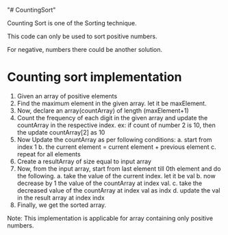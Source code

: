 "# CountingSort" 

Counting Sort is one of the Sorting technique. 

This code can only be used to sort positive numbers. 

For negative, numbers there could be another solution.

Counting sort implementation
==============================
1. Given an array of positive elements
2. Find the maximum element in the given array. let it be maxElement.
3. Now, declare an array(countArray) of length (maxElement+1)
4. Count the frequency of each digit in the given array and update the countArray in the respective index.
     ex: if count of number 2 is 10, then the update countArray[2] as 10
6. Now Update the countArray as per following conditions:
      a. start from index 1
      b. the current element = current element + previous element
      c. repeat for all elements
7. Create a resultArray of size equal to input array
8. Now, from the input array, start from last element till 0th element and do the following.
      a. take the value of the current index. let it be val
      b. now decrease by 1 the value of the countArray at index val.
      c. take the decreased value of the countArray at index val as indx
      d. update the val in the result array at index indx
9. Finally, we get the sorted array.

Note: This implementation is applicable for array containing only positive numbers.

